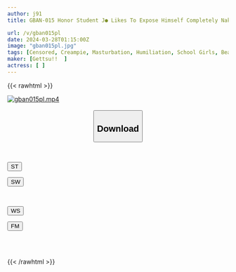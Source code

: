 ```yaml
---
author: j91
title: GBAN-015 Honor Student J● Likes To Expose Himself Completely Naked ◆ “What If Someone Finds Out!?” J● Likes To Expose Himself Naked After School. I Witnessed The Whole Story...Vol.7

url: /v/gban015pl
date: 2024-03-28T01:15:00Z
image: "gban015pl.jpg"
tags: [Censored, Creampie, Masturbation, Humiliation, School Girls, Beautiful Girl	]
maker: [Gettsu!!  ]
actress: [ ]
---
```



{{< rawhtml >}}

<div class="video" data-videoid="r9B9xlk9Q4tbVqv">
    <a href="javascript:;">
        <img src="/v/gban015pl/gban015pl.jpg" width="WIDTH" height="HEIGHT" alt="gban015pl.mp4" loading="lazy">
    </a>
</div>

<script type="text/javascript" src="https://j91.asia/asset/on-demand-st.js"></script>

<br>
  <link rel="stylesheet" href="https://j91.asia/asset/bs5.css">
  
  <center>
  <button class="btn btn-primary" type="button" data-bs-toggle="collapse" data-bs-target=".multi-collapse" aria-expanded="false" aria-controls="multiCollapseExample1 multiCollapseExample2"><h2>Download</h2></button></center>
</p>
<div class="row">
  <div class="col">
    <div class="collapse multi-collapse" id="multiCollapseExample1">
      <div class="card card-body">
	      	      <br>
<div class="buttons">  
<p><a href="https://streamtape.to/v/r9B9xlk9Q4tbVqv" target="_blank"><button class="btn-hover color-3"><i class="fa fa-download"></i> ST</button></a></p>
<p><a href="https://asnwish.com/ylsti368x3ni" target="_blank"><button class="btn-hover color-2"><i class="fa fa-download"></i> SW</button></a></p></div>
    </div>
  </div>
</div>
  <div class="col">
    <div class="collapse multi-collapse" id="multiCollapseExample2">
      <div class="card card-body">
	      <br>
<div class="buttons">
<p><a href="https://wolfstream.tv/iqcgkeqfcyt9"><button class="btn-hover color-9"><i class="fa fa-download"></i> WS</button></a></p>
<p><a href="https://filemoon.sx/d/fnks4g0g6riw"><button class="btn-hover color-8"><i class="fa fa-download"></i> FM</button></a></p></div>
<br><br>
      </div>
    </div>
  </div>
</div>

{{< /rawhtml >}}